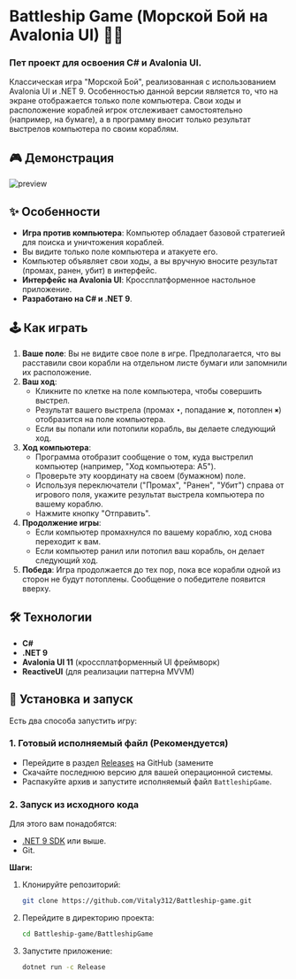 # Battleship Game (Морской Бой на Avalonia UI) 🚢💥

### Пет проект для освоения C# и Avalonia UI.
Классическая игра "Морской Бой", реализованная с использованием Avalonia UI и .NET 9.
Особенностью данной версии является то, что на экране отображается только поле компьютера. Свои ходы и расположение
кораблей игрок отслеживает самостоятельно (например, на бумаге), а в программу вносит только результат выстрелов
компьютера по своим кораблям.

## 🎮 Демонстрация
<image src="https://i.ibb.co/C3W3Dqs9/bg-preview.gif" alt="preview">

## ✨ Особенности

* **Игра против компьютера**: Компьютер обладает базовой стратегией для поиска и уничтожения кораблей.
* Вы видите только поле компьютера и атакуете его.
* Компьютер объявляет свои ходы, а вы вручную вносите результат (промах, ранен, убит) в интерфейс.
* **Интерфейс на Avalonia UI**: Кроссплатформенное настольное приложение.
* **Разработано на C# и .NET 9**.

## 🕹️ Как играть

1. **Ваше поле**: Вы не видите свое поле в игре. Предполагается, что вы расставили свои корабли на отдельном листе
   бумаги или запомнили их расположение.
2. **Ваш ход**:
    * Кликните по клетке на поле компьютера, чтобы совершить выстрел.
    * Результат вашего выстрела (промах `•`, попадание `❌`, потоплен `✖`) отобразится на поле компьютера.
    * Если вы попали или потопили корабль, вы делаете следующий ход.
3. **Ход компьютера**:
    * Программа отобразит сообщение о том, куда выстрелил компьютер (например, "Ход компьютера: А5").
    * Проверьте эту координату на своем (бумажном) поле.
    * Используя переключатели ("Промах", "Ранен", "Убит") справа от игрового поля, укажите результат выстрела компьютера
      по вашему кораблю.
    * Нажмите кнопку "Отправить".
4. **Продолжение игры**:
    * Если компьютер промахнулся по вашему кораблю, ход снова переходит к вам.
    * Если компьютер ранил или потопил ваш корабль, он делает следующий ход.
5. **Победа**: Игра продолжается до тех пор, пока все корабли одной из сторон не будут потоплены. Сообщение о победителе
   появится вверху.

## 🛠️ Технологии

* **C#**
* **.NET 9**
* **Avalonia UI 11** (кроссплатформенный UI фреймворк)
* **ReactiveUI** (для реализации паттерна MVVM)

## 🚀 Установка и запуск

Есть два способа запустить игру:

### 1. Готовый исполняемый файл (Рекомендуется)

* Перейдите в раздел [Releases](https://github.com/Vitaly312/Battleship-game/releases) на GitHub (замените
* Скачайте последнюю версию для вашей операционной системы.
* Распакуйте архив и запустите исполняемый файл `BattleshipGame`.

### 2. Запуск из исходного кода

Для этого вам понадобятся:

* [.NET 9 SDK](https://dotnet.microsoft.com/download/dotnet/9.0) или выше.
* Git.

**Шаги:**

1. Клонируйте репозиторий:
   ```bash
   git clone https://github.com/Vitaly312/Battleship-game.git
   ```
2. Перейдите в директорию проекта:
   ```bash
   cd Battleship-game/BattleshipGame 
   ```
3. Запустите приложение:
   ```bash
   dotnet run -c Release
   ```
